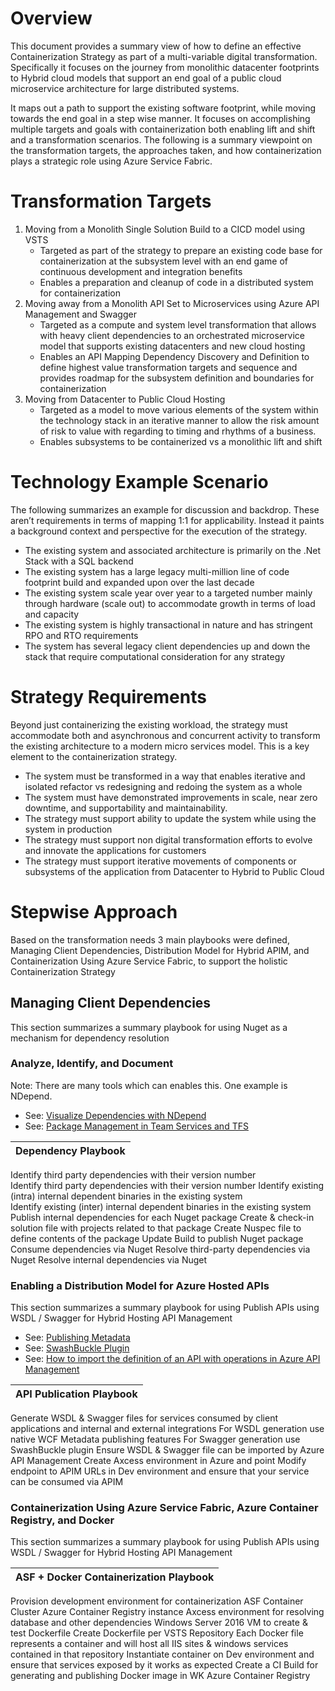 <!---title: Dependency Strategies when Containerizing Monolithic Architectures on ASF
 | Microsoft Docs
description: Best Practices and Platform Ecosystem for Containerization During a Digital Transformation
services: FabricApplicationGateway
documentationcenter: dev-center-name
author: GitHub-alias-of-only-one-author
manager: manager-alias

ms.service: required
ms.devlang: may be required
ms.topic: article
ms.tgt_pltfrm: may be required
ms.workload: required
ms.date: 04/23/2017
ms.author: jason.hamilton@wolterskluwer.com;semicolon separates two or more aliases

--->
# Overview

This document provides a summary view of how to define an effective Containerization Strategy as part of a multi-variable digital transformation.  Specifically it focuses on the journey from monolithic datacenter footprints to Hybrid cloud models that support an end goal of a public cloud microservice architecture for large distributed systems.

It maps out a path to support the existing software footprint, while moving towards the end goal in a step wise manner.  It focuses on accomplishing multiple targets and goals with containerization both enabling lift and shift and a transformation scenarios.
The following is a summary viewpoint on the transformation targets, the approaches taken, and how containerization plays a strategic role using Azure Service Fabric.

# Transformation Targets

1. Moving from a Monolith Single Solution Build to a CICD model using VSTS
    * Targeted as part of the strategy to prepare an existing code base for containerization at the subsystem level with an end game of continuous development and integration benefits
    * Enables a preparation and cleanup of code in a distributed system for containerization
2. Moving away from a Monolith API Set to Microservices using Azure API Management and Swagger
    * Targeted as a compute and system level transformation that allows with heavy client dependencies to an orchestrated microservice model that supports existing datacenters and new cloud hosting
    * Enables an API Mapping Dependency Discovery and Definition to define highest value transformation targets and sequence and provides roadmap for the subsystem definition and boundaries for containerization
3. Moving from Datacenter to Public Cloud Hosting
    * Targeted as a model to move various elements of the system within the technology stack in an iterative manner to allow the risk amount of risk to value with regarding to timing and rhythms of a business.
    * Enables subsystems to be containerized vs a monolithic lift and shift


# Technology Example Scenario

The following summarizes an example for discussion and backdrop.  These aren’t requirements in terms of mapping 1:1 for applicability.  Instead it paints a background context and perspective for the execution of the strategy.

- The existing system and associated architecture is primarily on the .Net Stack with a SQL backend
- The existing system has a large legacy multi-million line of code footprint build and expanded upon over the last decade
- The existing system scale year over year to a targeted number mainly through hardware (scale out) to accommodate growth in terms of load and capacity
- The existing system is highly transactional in nature and has stringent RPO and RTO requirements
- The system has several legacy client dependencies up and down the stack that require computational consideration for any strategy

# Strategy Requirements

Beyond just containerizing the existing workload, the strategy must accommodate both and asynchronous and concurrent activity to transform the existing architecture to a modern micro services model.  This is a key element to the containerization strategy. 

- The system must be transformed in a way that enables iterative and isolated refactor vs redesigning and redoing the system as a whole 
- The system must have demonstrated improvements in scale, near zero downtime, and supportability and maintainability.
- The strategy must support ability to update the system while using the system in production
- The strategy must support non digital transformation efforts to evolve and innovate the applications for customers
- The strategy must support iterative movements of components or subsystems of the application from Datacenter to Hybrid to Public Cloud

# Stepwise Approach

Based on the transformation needs 3 main playbooks were defined, Managing Client Dependencies, Distribution Model for Hybrid APIM, and Containerization Using Azure Service Fabric, to support the holistic Containerization Strategy

## Managing Client Dependencies
This section summarizes a summary playbook for using Nuget as a mechanism for dependency resolution

### Analyze, Identify, and Document 
Note: There are many tools which can enables this.  One example is NDepend.

- See: [Visualize Dependencies with NDepend](http://www.simpleorientedarchitecture.com/visualize-dependencies-with-ndepend/)
- See: [Package Management in Team Services and TFS](https://www.visualstudio.com/en-us/docs/package/overview) 

Dependency Playbook  | 
------------- |
Identify third party dependencies with their version number                     
Identify third party dependencies with their version number
Identify existing (intra) internal dependent binaries in the existing system    
Identify existing (inter) internal dependent binaries in the existing system  
Publish internal dependencies for each Nuget package
Create & check-in solution file with projects related to that package
Create Nuspec file to define contents of the package 
Update Build to publish Nuget package
Consume dependencies via Nuget
Resolve third-party dependencies via Nuget
Resolve internal dependencies via Nuget  


### Enabling a Distribution Model for Azure Hosted APIs

This section summarizes a summary playbook for using Publish APIs using WSDL / Swagger for Hybrid Hosting API Management

- See: [Publishing Metadata](https://msdn.microsoft.com/en-us/library/aa751951(v=vs.110).aspx)
- See: [SwashBuckle Plugin](https://github.com/domaindrivendev/Swashbuckle)
- See: [How to import the definition of an API with operations in Azure API Management](https://docs.microsoft.com/en-us/azure/api-management/api-management-howto-import-api) 

API Publication Playbook  | 
------------- |
Generate WSDL & Swagger files for services consumed by client applications and internal and external integrations 
For WSDL generation use native WCF Metadata publishing features
For Swagger generation use SwashBuckle plugin 
Ensure WSDL & Swagger file can be imported by Azure API Management
Create Axcess environment in Azure and point
Modify endpoint to APIM URLs in Dev environment and ensure that your service can be consumed via APIM


### Containerization Using Azure Service Fabric, Azure Container Registry, and Docker

This section summarizes a summary playbook for using Publish APIs using WSDL / Swagger for Hybrid Hosting API Management

ASF + Docker Containerization Playbook  | 
------------- |
Provision development environment for containerization
ASF Container Cluster
Azure Container Registry instance
Axcess environment for resolving database and other dependencies
Windows Server 2016 VM to create & test Dockerfile
Create Dockerfile per VSTS Repository
Each Docker file represents a container and will host all IIS sites & windows services contained in that repository
Instantiate container on Dev environment and ensure that services exposed by it works as expected
Create a CI Build for generating and publishing Docker image in WK Azure Container Registry

